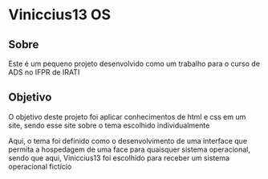 # Viniccius13 OS

## Sobre

Este é um pequeno projeto desenvolvido como um trabalho para o curso de ADS no IFPR de IRATI

## Objetivo

O objetivo deste projeto foi aplicar conhecimentos de html e css em um site, sendo esse site sobre o tema escolhido individualmente

Aqui, o tema foi definido como o desenvolvimento de uma interface que permita a hospedagem de uma face para quaisquer sistema operacional, sendo que aqui, Viniccius13 foi escolhido para receber um sistema operacional fictício
